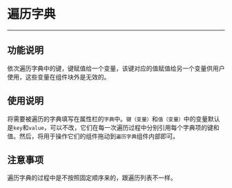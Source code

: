 # 遍历字典
---
## 功能说明
依次遍历字典中的键，键赋值给一个变量，该键对应的值赋值给另一个变量供用户使用，这些变量在组件块外是无效的。

## 使用说明
将需要被遍历的字典填写在属性栏的`字典`中。`键（变量）`和`值（变量）`中的变量默认是`key`和`value`，可以不改，它们在每一次遍历过程中分别引用每个字典项的键和值。然后，将用于操作它们的组件拖动到`遍历字典`组件内部即可。

## 注意事项
遍历字典的过程中是不按照固定顺序来的，跟遍历列表不一样。